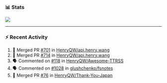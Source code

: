 ### :bar_chart: Stats

<a href="#">
  <img align="center" src="https://github-readme-stats.vercel.app/api?username=henryqw&count_private=true&show_icons=true" />
</a>
<!-- <a href="#">
  <img align="center" src="https://github-readme-stats-git-master.henryqw.vercel.app/api/top-langs/?username=HenryQW&layout=compact" />
</a> -->

---

### :zap: Recent Activity

<!--START_SECTION:activity-->

1. 🎉 Merged PR [#701](https://github.com/HenryQW/api.henry.wang/pull/701) in [HenryQW/api.henry.wang](https://github.com/HenryQW/api.henry.wang)
2. 🎉 Merged PR [#714](https://github.com/HenryQW/api.henry.wang/pull/714) in [HenryQW/api.henry.wang](https://github.com/HenryQW/api.henry.wang)
3. 🗣 Commented on [#118](https://github.com/HenryQW/Awesome-TTRSS/issues/118) in [HenryQW/Awesome-TTRSS](https://github.com/HenryQW/Awesome-TTRSS)
4. 🗣 Commented on [#1028](https://github.com/glushchenko/fsnotes/issues/1028) in [glushchenko/fsnotes](https://github.com/glushchenko/fsnotes)
5. 🎉 Merged PR [#76](https://github.com/HenryQW/Thank-You-Japan/pull/76) in [HenryQW/Thank-You-Japan](https://github.com/HenryQW/Thank-You-Japan)
<!--END_SECTION:activity-->
